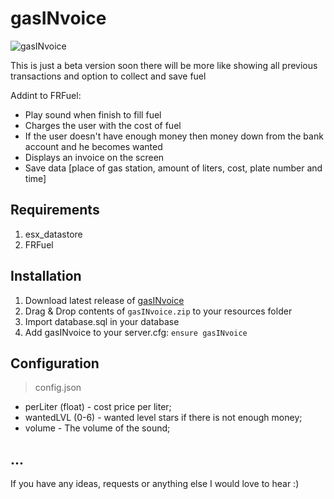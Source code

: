# gasINvoice

![gasINvoice](https://i.imgur.com/5boKzq7.png)

This is just a beta version soon there will be more like showing all previous transactions and option to collect and save fuel

Addint to FRFuel:

- Play sound when finish to fill fuel
- Charges the user with the cost of fuel
- If the user doesn't have enough money then money down from the bank account and he becomes wanted
- Displays an invoice on the screen
- Save data [place of gas station, amount of liters, cost, plate number and time]

## Requirements

1. esx_datastore
2. FRFuel

## Installation

1. Download latest release of [gasINvoice](https://github.com/TgMrP/gasINvoice)
2. Drag & Drop contents of `gasINvoice.zip` to your resources folder
3. Import database.sql in your database
4. Add gasINvoice to your server.cfg: `ensure gasINvoice`

## Configuration

> config.json

- perLiter (float) - cost price per liter;
- wantedLVL (0-6) - wanted level stars if there is not enough money;
- volume - The volume of the sound;

## ...

If you have any ideas, requests or anything else I would love to hear :)
